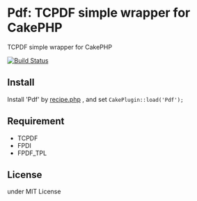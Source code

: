# Pdf: TCPDF simple wrapper for CakePHP

TCPDF simple wrapper for CakePHP

[![Build Status](https://secure.travis-ci.org/k1LoW/Pdf.png?branch=master)](http://travis-ci.org/k1LoW/Pdf)

## Install

Install 'Pdf' by [recipe.php](https://github.com/k1LoW/recipe) , and set `CakePlugin::load('Pdf');`

## Requirement

- TCPDF
- FPDI
- FPDF_TPL

## License

under MIT License
